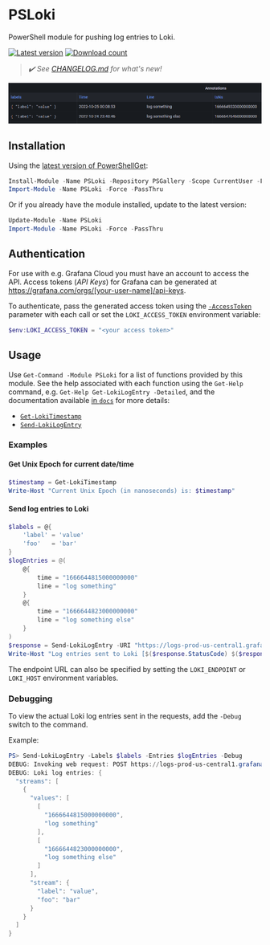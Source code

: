 # PSLoki

PowerShell module for pushing log entries to Loki.

[![Latest version](https://img.shields.io/powershellgallery/v/PSLoki?style=flat&color=blue&label=Latest%20version)](https://www.powershellgallery.com/packages/PSLoki) [![Download count](https://img.shields.io/powershellgallery/dt/PSLoki?style=flat&color=green&label=Download%20count)](https://www.powershellgallery.com/packages/PSLoki)

> _:heavy_check_mark: See [CHANGELOG.md](CHANGELOG.md) for what's new!_

![Grafana](docs/resources/grafana.png)

## Installation

Using the [latest version of PowerShellGet](https://www.powershellgallery.com/packages/PowerShellGet):

```powershell
Install-Module -Name PSLoki -Repository PSGallery -Scope CurrentUser -Force -PassThru
Import-Module -Name PSLoki -Force -PassThru
```

Or if you already have the module installed, update to the latest version:

```powershell
Update-Module -Name PSLoki
Import-Module -Name PSLoki -Force -PassThru
```

## Authentication

For use with e.g. Grafana Cloud you must have an account to access the API. Access tokens (_API Keys_) for Grafana can be generated at <https://grafana.com/orgs/[your-user-name]/api-keys>.

To authenticate, pass the generated access token using the [`-AccessToken`](docs/functions/Send-LokiLogEntry.md#-accesstoken) parameter with each call or set the `LOKI_ACCESS_TOKEN` environment variable:

```powershell
$env:LOKI_ACCESS_TOKEN = "<your access token>"
```

## Usage

Use `Get-Command -Module PSLoki` for a list of functions provided by this module. See the help associated with each function using the `Get-Help` command, e.g. `Get-Help Get-LokiLogEntry -Detailed`, and the documentation available [in `docs`](docs/functions/) for more details:

- [`Get-LokiTimestamp`](docs/functions/Get-LokiTimestamp.md)
- [`Send-LokiLogEntry`](docs/functions/Send-LokiLogEntry.md)

### Examples

#### Get Unix Epoch for current date/time

```powershell
$timestamp = Get-LokiTimestamp
Write-Host "Current Unix Epoch (in nanoseconds) is: $timestamp"
```

#### Send log entries to Loki

```powershell
$labels = @{
    'label' = 'value'
    'foo'   = 'bar'
}
$logEntries = @(
    @{
        time = "1666644815000000000"
        line = "log something"
    }
    @{
        time = "1666644823000000000"
        line = "log something else"
    }
)
$response = Send-LokiLogEntry -URI "https://logs-prod-us-central1.grafana.net/loki/api/v1/push" -Labels $labels -Entries $logEntries
Write-Host "Log entries sent to Loki [$($response.StatusCode) $($response.StatusDescription)]"
```

The endpoint URL can also be specified by setting the `LOKI_ENDPOINT` or `LOKI_HOST` environment variables.

### Debugging

To view the actual Loki log entries sent in the requests, add the `-Debug` switch to the command.

Example:

```powershell
PS> Send-LokiLogEntry -Labels $labels -Entries $logEntries -Debug
DEBUG: Invoking web request: POST https://logs-prod-us-central1.grafana.net/loki/api/v1/push
DEBUG: Loki log entries: {
  "streams": [
    {
      "values": [
        [
          "1666644815000000000",
          "log something"
        ],
        [
          "1666644823000000000",
          "log something else"
        ]
      ],
      "stream": {
        "label": "value",
        "foo": "bar"
      }
    }
  ]
}
```
